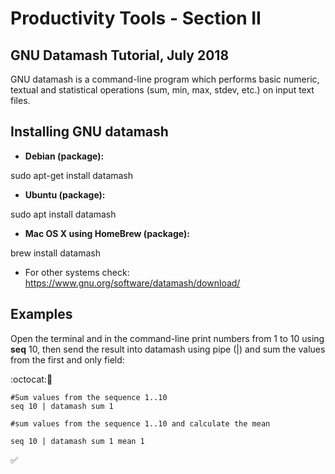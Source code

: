 # Productivity Tools - Section II

## GNU Datamash Tutorial, July 2018

GNU datamash is a command-line program which performs basic numeric, textual and statistical operations (sum, min, max, stdev, etc.) on input text files.


## Installing GNU datamash

- **Debian (package):**

sudo apt-get install datamash

- **Ubuntu (package):**

sudo apt install datamash

- **Mac OS X using HomeBrew (package):**

brew install datamash

- For other systems check: https://www.gnu.org/software/datamash/download/


## Examples 


Open the terminal and in the command-line print numbers from 1 to 10 using **seq** 10, then send the result into datamash using pipe (|) and sum the values from the first and only field:

 :octocat::speech_balloon:
 
```
#Sum values from the sequence 1..10 
seq 10 | datamash sum 1  

#sum values from the sequence 1..10 and calculate the mean 

seq 10 | datamash sum 1 mean 1 

```
:white_check_mark:



